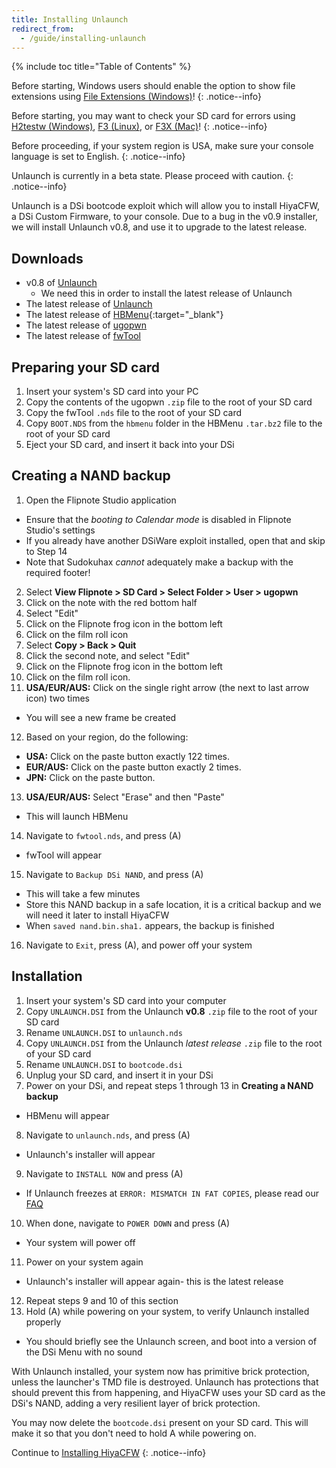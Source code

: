 ```yaml
---
title: Installing Unlaunch
redirect_from:
  - /guide/installing-unlaunch
---
```


{% include toc title="Table of Contents" %}

Before starting, Windows users should enable the option to show file extensions using [File Extensions (Windows)](file-extensions-(windows))!
{: .notice--info}

Before starting, you may want to check your SD card for errors using [H2testw (Windows)](h2testw-(windows)), [F3 (Linux)](f3-(linux)), or [F3X (Mac)](f3x-(mac))!
{: .notice--info}

Before proceeding, if your system region is USA, make sure your console language is set to English.
{: .notice--info}

Unlaunch is currently in a beta state. Please proceed with caution.
{: .notice--info}

Unlaunch is a DSi bootcode exploit which will allow you to install HiyaCFW, a DSi Custom Firmware, to your console.
Due to a bug in the v0.9 installer, we will install Unlaunch v0.8, and use it to upgrade to the latest release.
## Downloads
- v0.8 of [Unlaunch](https://problemkaputt.de/unlau08.zip)
  - We need this in order to install the latest release of Unlaunch
- The latest release of [Unlaunch](https://problemkaputt.de/unlaunch.zip)
- The latest release of [HBMenu](https://github.com/devkitPro/nds-hb-menu/releases/){:target="_blank"}
- The latest release of [ugopwn](/assets/files/ugopwn.zip)
- The latest release of [fwTool](/assets/files/fwTool.nds)

## Preparing your SD card

1. Insert your system's SD card into your PC
2. Copy the contents of the ugopwn `.zip` file to the root of your SD card
3. Copy the fwTool `.nds` file to the root of your SD card
4. Copy `BOOT.NDS` from the `hbmenu` folder in the HBMenu `.tar.bz2` file to the root of your SD card
5. Eject your SD card, and insert it back into your DSi

## Creating a NAND backup

1. Open the Flipnote Studio application
  - Ensure that the *booting to Calendar mode* is disabled in Flipnote Studio's settings
  - If you already have another DSiWare exploit installed, open that and skip to Step 14
  - Note that Sudokuhax *cannot* adequately make a backup with the required footer!
2. Select **View Flipnote > SD Card > Select Folder > User > ugopwn**
3. Click on the note with the red bottom half
4. Select "Edit"
5. Click on the Flipnote frog icon in the bottom left
6. Click on the film roll icon
7. Select **Copy > Back > Quit**
8. Click the second note, and select "Edit"
9. Click on the Flipnote frog icon in the bottom left
10. Click on the film roll icon.
11. **USA/EUR/AUS:** Click on the single right arrow (the next to last arrow icon) two times
  - You will see a new frame be created
12. Based on your region, do the following:
  - **USA:** Click on the paste button exactly 122 times.
  - **EUR/AUS:** Click on the paste button exactly 2 times.
  - **JPN:** Click on the paste button.
13. **USA/EUR/AUS:** Select "Erase" and then "Paste"
  - This will launch HBMenu
14. Navigate to `fwtool.nds`, and press (A)
  - fwTool will appear
15. Navigate to `Backup DSi NAND`, and press (A)
  - This will take a few minutes
  - Store this NAND backup in a safe location, it is a critical backup and we will need it later to install HiyaCFW
  - When `saved nand.bin.sha1.` appears, the backup is finished
16. Navigate to `Exit`, press (A), and power off your system

## Installation

1. Insert your system's SD card into your computer
2. Copy `UNLAUNCH.DSI` from the Unlaunch **v0.8** `.zip` file to the root of your SD card
3. Rename `UNLAUNCH.DSI` to `unlaunch.nds`
4. Copy `UNLAUNCH.DSI` from the  Unlaunch *latest release* `.zip` file to the root of your SD card
5. Rename `UNLAUNCH.DSI` to `bootcode.dsi`
6. Unplug your SD card, and insert it in your DSi
7. Power on your DSi, and repeat steps 1 through 13 in **Creating a NAND backup**
  - HBMenu will appear
8. Navigate to `unlaunch.nds`, and press (A)
  - Unlaunch's installer will appear
9. Navigate to `INSTALL NOW` and press (A)
  - If Unlaunch freezes at `ERROR: MISMATCH IN FAT COPIES`, please read our [FAQ](/help/faq)
10. When done, navigate to `POWER DOWN` and press (A)
  - Your system will power off
11. Power on your system again
  - Unlaunch's installer will appear again- this is the latest release
12. Repeat steps 9 and 10 of this section
13. Hold (A) while powering on your system, to verify Unlaunch installed properly
  - You should briefly see the Unlaunch screen, and boot into a version of the DSi Menu with no sound

With Unlaunch installed, your system now has primitive brick protection, unless the launcher's TMD file is destroyed. Unlaunch has protections that should prevent this from happening, and HiyaCFW uses your SD card as the DSi's NAND, adding a very resilient layer of brick protection.

You may now delete the `bootcode.dsi` present on your SD card. This will make it so that you don't need to hold A while powering on.

Continue to [Installing HiyaCFW](installing-hiyacfw)
{: .notice--info}
